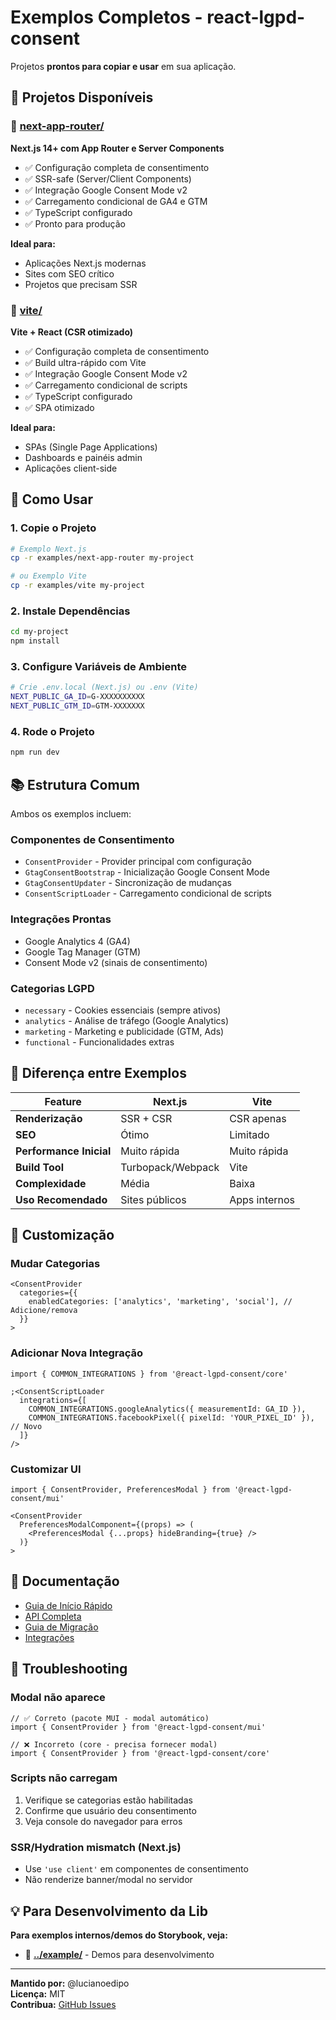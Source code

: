 # Exemplos Completos - react-lgpd-consent

Projetos **prontos para copiar e usar** em sua aplicação.

## 📁 Projetos Disponíveis

### 🔷 [next-app-router/](./next-app-router/)

**Next.js 14+ com App Router e Server Components**

- ✅ Configuração completa de consentimento
- ✅ SSR-safe (Server/Client Components)
- ✅ Integração Google Consent Mode v2
- ✅ Carregamento condicional de GA4 e GTM
- ✅ TypeScript configurado
- ✅ Pronto para produção

**Ideal para:**

- Aplicações Next.js modernas
- Sites com SEO crítico
- Projetos que precisam SSR

### 🔶 [vite/](./vite/)

**Vite + React (CSR otimizado)**

- ✅ Configuração completa de consentimento
- ✅ Build ultra-rápido com Vite
- ✅ Integração Google Consent Mode v2
- ✅ Carregamento condicional de scripts
- ✅ TypeScript configurado
- ✅ SPA otimizado

**Ideal para:**

- SPAs (Single Page Applications)
- Dashboards e painéis admin
- Aplicações client-side

## 🚀 Como Usar

### 1. Copie o Projeto

```bash
# Exemplo Next.js
cp -r examples/next-app-router my-project

# ou Exemplo Vite
cp -r examples/vite my-project
```

### 2. Instale Dependências

```bash
cd my-project
npm install
```

### 3. Configure Variáveis de Ambiente

```bash
# Crie .env.local (Next.js) ou .env (Vite)
NEXT_PUBLIC_GA_ID=G-XXXXXXXXXX
NEXT_PUBLIC_GTM_ID=GTM-XXXXXXX
```

### 4. Rode o Projeto

```bash
npm run dev
```

## 📚 Estrutura Comum

Ambos os exemplos incluem:

### Componentes de Consentimento

- `ConsentProvider` - Provider principal com configuração
- `GtagConsentBootstrap` - Inicialização Google Consent Mode
- `GtagConsentUpdater` - Sincronização de mudanças
- `ConsentScriptLoader` - Carregamento condicional de scripts

### Integrações Prontas

- Google Analytics 4 (GA4)
- Google Tag Manager (GTM)
- Consent Mode v2 (sinais de consentimento)

### Categorias LGPD

- `necessary` - Cookies essenciais (sempre ativos)
- `analytics` - Análise de tráfego (Google Analytics)
- `marketing` - Marketing e publicidade (GTM, Ads)
- `functional` - Funcionalidades extras

## 🎯 Diferença entre Exemplos

| Feature                 | Next.js           | Vite          |
| ----------------------- | ----------------- | ------------- |
| **Renderização**        | SSR + CSR         | CSR apenas    |
| **SEO**                 | Ótimo             | Limitado      |
| **Performance Inicial** | Muito rápida      | Muito rápida  |
| **Build Tool**          | Turbopack/Webpack | Vite          |
| **Complexidade**        | Média             | Baixa         |
| **Uso Recomendado**     | Sites públicos    | Apps internos |

## 🔧 Customização

### Mudar Categorias

```tsx
<ConsentProvider
  categories={{
    enabledCategories: ['analytics', 'marketing', 'social'], // Adicione/remova
  }}
>
```

### Adicionar Nova Integração

```tsx
import { COMMON_INTEGRATIONS } from '@react-lgpd-consent/core'

;<ConsentScriptLoader
  integrations={[
    COMMON_INTEGRATIONS.googleAnalytics({ measurementId: GA_ID }),
    COMMON_INTEGRATIONS.facebookPixel({ pixelId: 'YOUR_PIXEL_ID' }), // Novo
  ]}
/>
```

### Customizar UI

```tsx
import { ConsentProvider, PreferencesModal } from '@react-lgpd-consent/mui'

<ConsentProvider
  PreferencesModalComponent={(props) => (
    <PreferencesModal {...props} hideBranding={true} />
  )}
>
```

## 📖 Documentação

- [Guia de Início Rápido](../QUICKSTART.md)
- [API Completa](../packages/react-lgpd-consent/API.md)
- [Guia de Migração](../MIGRATION.md)
- [Integrações](../packages/react-lgpd-consent/INTEGRACOES.md)

## 🐛 Troubleshooting

### Modal não aparece

```tsx
// ✅ Correto (pacote MUI - modal automático)
import { ConsentProvider } from '@react-lgpd-consent/mui'

// ❌ Incorreto (core - precisa fornecer modal)
import { ConsentProvider } from '@react-lgpd-consent/core'
```

### Scripts não carregam

1. Verifique se categorias estão habilitadas
2. Confirme que usuário deu consentimento
3. Veja console do navegador para erros

### SSR/Hydration mismatch (Next.js)

- Use `'use client'` em componentes de consentimento
- Não renderize banner/modal no servidor

## 💡 Para Desenvolvimento da Lib

**Para exemplos internos/demos do Storybook, veja:**

- 📁 **[../example/](../example/)** - Demos para desenvolvimento

---

**Mantido por:** @lucianoedipo  
**Licença:** MIT  
**Contribua:** [GitHub Issues](https://github.com/lucianoedipo/react-lgpd-consent/issues)
